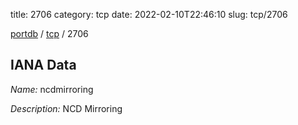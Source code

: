 title: 2706
category: tcp
date: 2022-02-10T22:46:10
slug: tcp/2706

[portdb](/) / [tcp](/category/tcp.html) / 2706


## IANA Data

_Name:_ ncdmirroring

_Description:_ NCD Mirroring

